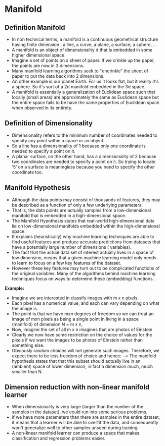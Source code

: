 # Manifold  
## Definition Manifold
- In non technical terms, a manifold is a continuous geometrical structure having finite dimension : a line, a curve, a plane, a surface, a sphere, ...
- A manifold is an object of dimensionality d that is embedded in some higher dimensional space. 
- Imagine a set of points on a sheet of paper. If we crinkle up the paper, the points are now in 3 dimensions. 
- Many manifold learning algorithms seek to "uncrinkle" the sheet of paper to put the data back into 2 dimensions.
- An other example is our planet Earth. For us it looks flat, but it reality it's a sphere. So it's sort of a 2d manifold embedded in the 3d space.
- A manifold is essentially a generalization of Euclidean space such that locally (small areas) are approximately the same as Euclidean space but the entire space fails to be have the same properties of Euclidean space when observed in its entirety.

## Definition of Dimensionality
- Dimensionality refers to the minimum number of coordinates needed to specify any point within a space or an object. 
- So a line has a dimensionality of 1 because only one coordinate is needed to specify a point on it. 
- A planar surface, on the other hand, has a dimensionality of 2 because two coordinates are needed to specify a point on it. So trying to locate ‘5’ on a surface is meaningless because you need to specify the other coordinate too.

## Manifold Hypothesis
- Although the data points may consist of thousands of features, they may be described as a function of only a few underlying parameters. 
- That is, the data points are actually samples from a low-dimensional manifold that is embedded in a high-dimensional space.
- The Manifold Hypothesis states that real-world high-dimensional data lie on low-dimensional manifolds embedded within the high-dimensional space.
- It explains (heuristically) why machine learning techniques are able to find useful features and produce accurate predictions from datasets that have a potentially large number of dimensions ( variables).
- The fact that the actual data set of interest actually lives in a space of low dimension, means that a given machine learning model only needs to learn to focus on a few key features of the dataset.
- However these key features may turn out to be complicated functions of the original variables.  Many of the algorithms behind machine learning techniques focus on ways to determine these (embedding) functions.


__Example:__
- Imagine we are interested in classify images with m x n pixels. 
- Each pixel has a numerical value, and each can vary depending on what the image is. 
- The point is that we have mxn degrees of freedom so we can treat an image of mxn pixels as being a single point in living in a space (manifold)  of dimension N = m x n,  
- Now, imagine the set of all m x n imagines that are photos of Einstein. 
- Clearly we now have some restriction on the choice of values for the pixels if we want the images to be photos of Einstein rather than something else. 
- Obviously random choices will not generate such images. Therefore, we expect there to be less freedom of choice and hence:
--> The manifold hypothesis states that that this subset should actually live in an (ambient) space of lower dimension, in fact a dimension much, much smaller than N. 


## Dimension reduction with non-linear manifold learner
- When dimensionality is very large (larger than the number of the samples in the dataset), we could run into some serious problems. 
- if we have more parameters than there are samples in the entire dataset, it means that a learner will be able to overfit the data, and consequently won't generalize well to other samples unseen during training.
- A non-linear manifold learner can produce a space that makes classification and regression problems easier.
